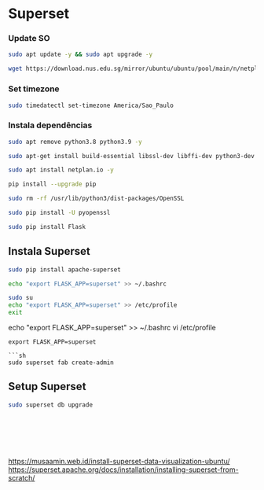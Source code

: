 # Superset

### Update SO
```bash
sudo apt update -y && sudo apt upgrade -y
```
```bash
wget https://download.nus.edu.sg/mirror/ubuntu/ubuntu/pool/main/n/netplan.io/netplan.io_0.99-0ubuntu1_amd64.deb
```

### Set timezone
```sh
sudo timedatectl set-timezone America/Sao_Paulo
```
### Instala dependências
```sh
sudo apt remove python3.8 python3.9 -y
```
```sh
sudo apt-get install build-essential libssl-dev libffi-dev python3-dev python3-pip libsasl2-dev libldap2-dev default-libmysqlclient-dev -y
```
```sh
sudo apt install netplan.io -y
```
```sh
pip install --upgrade pip
```
```sh
sudo rm -rf /usr/lib/python3/dist-packages/OpenSSL
```
```sh
sudo pip install -U pyopenssl
```
```sh
sudo pip install Flask
```
## Instala Superset
```sh
sudo pip install apache-superset
```

```sh
echo "export FLASK_APP=superset" >> ~/.bashrc
```
```sh
sudo su
echo "export FLASK_APP=superset" >> /etc/profile
exit
```

echo "export FLASK_APP=superset" >> ~/.bashrc
vi /etc/profile
```
export FLASK_APP=superset

```sh
sudo superset fab create-admin
```



## Setup Superset
```sh
sudo superset db upgrade
```




```sh

```

```sh

```

```sh

```

```sh

```

```sh

```

```sh

```

https://musaamin.web.id/install-superset-data-visualization-ubuntu/
https://superset.apache.org/docs/installation/installing-superset-from-scratch/
